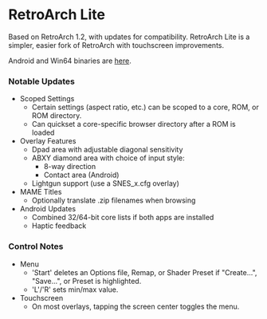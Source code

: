 # RetroArch Lite

Based on RetroArch 1.2, with updates for compatibility.
RetroArch Lite is a simpler, easier fork of RetroArch with touchscreen improvements.

Android and Win64 binaries are [here](https://drive.google.com/open?id=1QjhAOmM9OOP0JX0Me5I1eEbpbFsSZk9I).

### Notable Updates
* Scoped Settings
  * Certain settings (aspect ratio, etc.) can be scoped to a core, ROM, or ROM directory.
  * Can quickset a core-specific browser directory after a ROM is loaded
* Overlay Features
  * Dpad area with adjustable diagonal sensitivity
  * ABXY diamond area with choice of input style:
    * 8-way direction
    * Contact area (Android)
  * Lightgun support (use a SNES_x.cfg overlay)
* MAME Titles
  * Optionally translate .zip filenames when browsing
* Android Updates
  * Combined 32/64-bit core lists if both apps are installed
  * Haptic feedback

### Control Notes
* Menu
  * 'Start' deletes an Options file,  Remap, or Shader Preset if "Create...", "Save...", or Preset is highlighted.
  * 'L'/'R' sets min/max value.
* Touchscreen
  * On most overlays, tapping the screen center toggles the menu.
